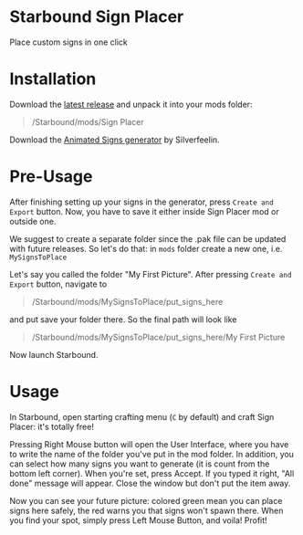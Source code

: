 
# Starbound Sign Placer
Place custom signs in one click

# Installation

Download the [latest release](https://github.com/KrashV/Sign-Placer/releases) and unpack it into your mods folder:
> /Starbound/mods/Sign Placer

Download the [Animated Signs generator](https://github.com/Silverfeelin/Starbound-AnimatedSigns) by Silverfeelin.

# Pre-Usage

After finishing setting up your signs in the generator, press `Create and Export` button. Now, you have to save it either inside Sign Placer mod or outside one.

We suggest to create a separate folder since the .pak file can be updated with future releases. So let's do that: in `mods` folder create a new one, i.e. `MySignsToPlace`

Let's say you called the folder "My First Picture". After pressing `Create and Export` button, navigate to
> /Starbound/mods/MySignsToPlace/put_signs_here

and put save your folder there. So the final path will look like
> /Starbound/mods/MySignsToPlace/put_signs_here/My First Picture

Now launch Starbound.

# Usage

In Starbound, open starting crafting menu (`C` by default) and craft Sign Placer: it's totally free!

Pressing Right Mouse button will open the User Interface, where you have to write the name of the folder you've put in the mod folder. In addition, you can select how many signs you want to generate (it is count from the bottom left corner).
When you're set, press Accept. If you typed it right, "All done" message will appear. Close the window but don't put the item away.

Now you can see your future picture: colored green mean you can place signs here safely, the red warns you that signs won't spawn there. When you find your spot, simply press Left Mouse Button, and voila! Profit!

